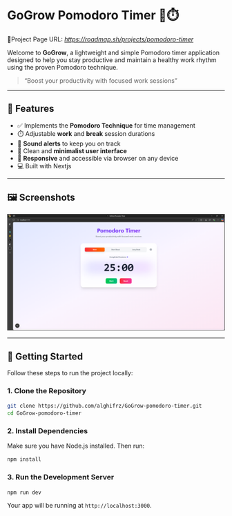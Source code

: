 # GoGrow Pomodoro Timer 🍅⏱️

🔗Project Page URL: *https://roadmap.sh/projects/pomodoro-timer*

Welcome to **GoGrow**, a lightweight and simple Pomodoro timer application designed to help you stay productive and maintain a healthy work rhythm using the proven Pomodoro technique.

> “Boost your productivity with focused work sessions”

---

## 🌟 Features

- ✅ Implements the **Pomodoro Technique** for time management  
- ⏱️ Adjustable **work** and **break** session durations  
- 🔔 **Sound alerts** to keep you on track  
- 🎨 Clean and **minimalist user interface**  
- 📱 **Responsive** and accessible via browser on any device
- 💻 Built with Nextjs  

---

## 🖼️ Screenshots

![Screenshot 1](public/ss.png)  

---

## 🚀 Getting Started

Follow these steps to run the project locally:

### 1. Clone the Repository
```bash
git clone https://github.com/alghifrz/GoGrow-pomodoro-timer.git
cd GoGrow-pomodoro-timer
```

### 2. Install Dependencies
Make sure you have Node.js installed. Then run:    
```bash
npm install
```

### 3. Run the Development Server
```bash
npm run dev
```


Your app will be running at `http://localhost:3000`.

